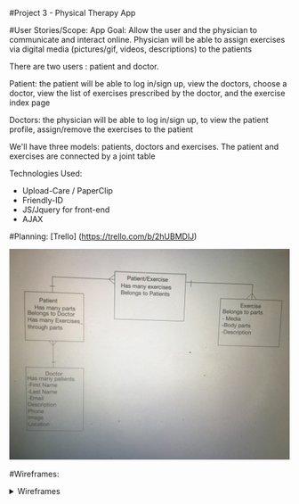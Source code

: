 #Project 3 - Physical Therapy App

#User Stories/Scope:
App Goal: Allow the user and the physician to communicate and interact online. Physician will be able to assign exercises via digital media (pictures/gif, videos, descriptions) to the patients

There are two users : patient and doctor.

Patient: the patient will be able to log in/sign up,  view the doctors, choose a doctor, view the list of exercises prescribed by the doctor, and the exercise index page
 
Doctors: the physician will be able to log in/sign up, to view the patient profile, assign/remove the exercises to the patient

We'll have three models: patients,  doctors and exercises. The patient and exercises are connected by a joint table

Technologies Used:
* Upload-Care / PaperClip
* Friendly-ID
* JS/Jquery for front-end
* AJAX

#Planning: 
[Trello] (https://trello.com/b/2hUBMDlJ)

![ERD/Model](./planning/image.jpeg)

#Wireframes:

<details><summary>Wireframes</summary>
![Wireframe PDF](./planning/images.pdf)






